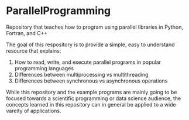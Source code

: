 # ParallelProgramming
Repository that teaches how to program using parallel libraries in Python, Fortran, and C++

The goal of this respository is to provide a simple, easy to understand resource that explains:

  1. How to read, write, and execute parallel programs in popular programming languages
  2. Differences between multiprocessing vs multithreading
  3. Differences between synchronous vs asynchronous operations

While this repository and the example programs are mainly going to be focused towards a scientific programming or data science audience, the concepts learned in this repository can in general be applied to a wide vareity of applications.

